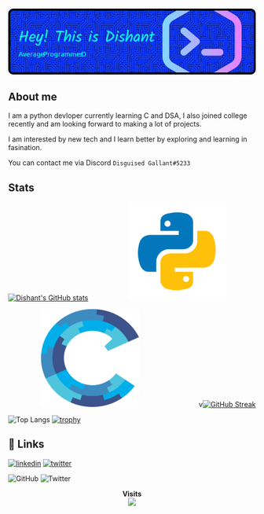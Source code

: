 
![Logo](./Src/Head.png)


## **About me**

I am a python devloper currently learning C and DSA, I also joined college recently and am looking forward to making a lot of projects.

I am interested by new tech and I learn better by exploring and learning in fasination.

You can contact me via Discord ```Disguised Gallant#5233```

<div align="left">

## **Stats**
[![Dishant's GitHub stats](https://github-readme-stats.vercel.app/api?username=ampli-xd&show_icons=true&theme=vision-friendly-dark&count_private=true)](https://github.com/ampli-xd/github-readme-stats)&nbsp;&nbsp;&nbsp;&nbsp;&nbsp;&nbsp;&nbsp;&nbsp;&nbsp;&nbsp;&nbsp;&nbsp;&nbsp;&nbsp;&nbsp;&nbsp;&nbsp;&nbsp;&nbsp;&nbsp;&nbsp;<img src="./Src/PyLogo.png" width="200" height="200" />
 
</div>
<div align="right">

<img src="./Src/CLogo.png" width="200" height="200" /> &nbsp;&nbsp;&nbsp;&nbsp;&nbsp;&nbsp;&nbsp;&nbsp;&nbsp;&nbsp;&nbsp;&nbsp;&nbsp;&nbsp;&nbsp;&nbsp;&nbsp;&nbsp;&nbsp;&nbsp;&nbsp;&nbsp;&nbsp;&nbsp;&nbsp;&nbsp;&nbsp;&nbsp;&nbsp;&nbsp;v[![GitHub Streak](https://streak-stats.demolab.com?user=ampli-xd&theme=highcontrast&border_radius=4.9&date_format=M%20j%5B%2C%20Y%5D)](https://git.io/streak-stats)
</div>

![Top Langs](https://github-readme-stats.vercel.app/api/top-langs/?username=ampli-xd&hide=TeX&layout=compact&theme=vision-friendly-dark)
[![trophy](https://github-profile-trophy.vercel.app/?username=ampli-xd&theme=juicyfresh)](https://github-profile-trophy.vercel.app/?username=ryo-ma&theme=juicyfresh)


## **🔗 Links**
[![linkedin](https://img.shields.io/badge/linkedin-0A66C2?style=for-the-badge&logo=linkedin&logoColor=white)](https://www.linkedin.com/in/dishant-kapoor-35ab9a166)
[![twitter](https://img.shields.io/badge/twitter-1DA1F2?style=for-the-badge&logo=twitter&logoColor=white)](https://twitter.com/DudeAmpli)

![GitHub](https://img.shields.io/github/followers/Ampli-xD?color=red&label=%20&logo=GitHub&logoColor=black&style=for-the-badge)
![Twitter](https://img.shields.io/twitter/follow/DudeAmpli?label=%20&logo=Twitter&style=for-the-badge)



<p align="center"><b>Visits</b><br>
  <img src="https://profile-counter.glitch.me/ampli-xd/count.svg" />
</p>